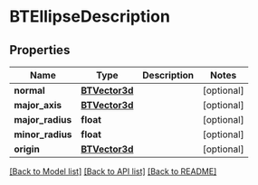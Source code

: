 # BTEllipseDescription

## Properties
Name | Type | Description | Notes
------------ | ------------- | ------------- | -------------
**normal** | [**BTVector3d**](BTVector3d.md) |  | [optional] 
**major_axis** | [**BTVector3d**](BTVector3d.md) |  | [optional] 
**major_radius** | **float** |  | [optional] 
**minor_radius** | **float** |  | [optional] 
**origin** | [**BTVector3d**](BTVector3d.md) |  | [optional] 

[[Back to Model list]](../README.md#documentation-for-models) [[Back to API list]](../README.md#documentation-for-api-endpoints) [[Back to README]](../README.md)


